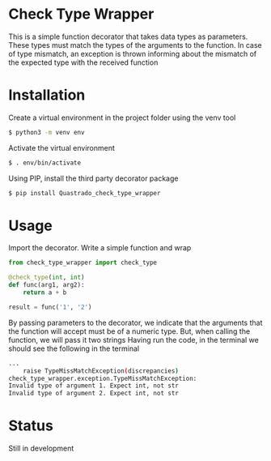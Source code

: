 # Check Type Wrapper


This is a simple function decorator that takes data types as parameters. These types must match the types of the arguments to the function. In case of type mismatch, an exception is thrown informing about the mismatch of the expected type with the received function


# Installation


Сreate a virtual environment in the project folder using the venv tool
```bash
$ python3 -m venv env
```
Activate the virtual environment
```bash
$ . env/bin/activate
```
Using PIP, install the third party decorator package
```bash
$ pip install Quastrado_check_type_wrapper
```


# Usage


Import the decorator. Write a simple function and wrap
```python
from check_type_wrapper import check_type

@check_type(int, int)
def func(arg1, arg2):
    return a + b

result = func('1', '2')
```
By passing parameters to the decorator, we indicate that the arguments that the function will accept must be of a numeric type. But, when calling the function, we will pass it two strings
Having run the code, in the terminal we should see the following in the terminal
```bash
...
    raise TypeMissMatchException(discrepancies)
check_type_wrapper.exception.TypeMissMatchException: 
Invalid type of argument 1. Expect int, not str
Invalid type of argument 2. Expect int, not str
```


# Status


Still in development
